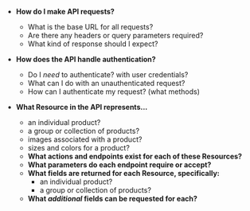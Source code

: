 * **How do I make API requests?**
  * What is the base URL for all requests?
  * Are there any headers or query parameters required?
  * What kind of response should I expect?
  
* **How does the API handle authentication?**
  * Do I _need_ to authenticate? with user credentials?
  * What can I do with an unauthenticated request?
  * How can I authenticate my request? (what methods)
  
* **What Resource in the API represents...**
     * an individual product?
     * a group or collection of products?
     * images associated with a product?
     * sizes and colors for a product?
   * **What actions and endpoints exist for each of these Resources?**
   * **What parameters do each endpoint require or accept?**
   * **What fields are returned for each Resource, specifically:**
     * an individual product?
     * a group or collection of products?
   * **What _additional_ fields can be requested for each?**
